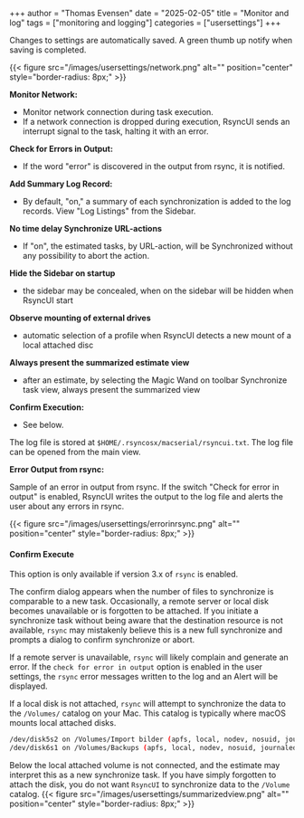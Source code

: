 +++
author = "Thomas Evensen"
date = "2025-02-05"
title =  "Monitor and log"
tags = ["monitoring and logging"]
categories = ["usersettings"]
+++

Changes to settings are automatically saved. A green thumb up notify when saving is completed.

{{< figure src="/images/usersettings/network.png" alt="" position="center" style="border-radius: 8px;" >}}

**Monitor Network:**

- Monitor network connection during task execution.
- If a network connection is dropped during execution, RsyncUI sends an interrupt signal to the task, halting it with an error.

**Check for Errors in Output:**

- If the word "error" is discovered in the output from rsync, it is notified.

**Add Summary Log Record:**

- By default, "on," a summary of each synchronization is added to the log records. View "Log Listings" from the Sidebar.

**No time delay Synchronize URL-actions**

- If "on", the estimated tasks, by URL-action, will be Synchronized without any possibility to abort the action.

**Hide the Sidebar on startup**

- the sidebar may be concealed, when on the sidebar will be hidden when RsyncUI start

**Observe mounting of external drives**

- automatic selection of a profile when RsyncUI detects a new mount of a local attached disc

**Always present the summarized estimate view**

- after an estimate, by selecting the Magic Wand on toolbar Synchronize task view, always present the summarized view

**Confirm Execution:**

- See below.

The log file is stored at `$HOME/.rsyncosx/macserial/rsyncui.txt`. The log file can be opened from the main view.

**Error Output from rsync:**

Sample of an error in output from rsync. If the switch "Check for error in output" is enabled, RsyncUI writes the output to the log file and alerts the user about any errors in rsync.

{{< figure src="/images/usersettings/errorinrsync.png" alt="" position="center" style="border-radius: 8px;" >}}

#### Confirm Execute

This option is only available if version 3.x of `rsync` is enabled.

The confirm dialog appears when the number of files to synchronize is comparable to a new task. Occasionally, a remote server or local disk becomes unavailable or is forgotten to be attached. If you initiate a synchronize task without being aware that the destination resource is not available, `rsync` may mistakenly believe this is a new full synchronize and prompts a dialog to confirm synchronize or abort.

If a remote server is unavailable, `rsync` will likely complain and generate an error. If the `check for error in output` option is enabled in the user settings, the `rsync` error messages written to the log and an Alert will be displayed.

If a local disk is not attached, `rsync` will attempt to synchronize the data to the `/Volumes/` catalog on your Mac. This catalog is typically where macOS mounts local attached disks.
```bash
/dev/disk5s2 on /Volumes/Import bilder (apfs, local, nodev, nosuid, journaled, noowners)
/dev/disk6s1 on /Volumes/Backups (apfs, local, nodev, nosuid, journaled, noowners)
```
Below the local attached volume is not connected, and the estimate may interpret this as a new synchronize task. If you have simply forgotten to attach the disk, you do not want `RsyncUI` to synchronize data to the `/Volume` catalog.
{{< figure src="/images/usersettings/summarizedview.png" alt="" position="center" style="border-radius: 8px;" >}}
